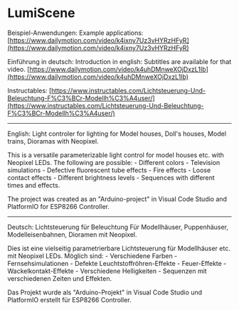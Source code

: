# LumiScene

Beispiel-Anwendungen: 
Example applications:
[https://www.dailymotion.com/video/k4ixny7Uz3vHYRzHFyR](https://www.dailymotion.com/video/k4ixny7Uz3vHYRzHFyR)

Einführung in deutsch:
Introduction in english: Subtitles are available for that video.
[https://www.dailymotion.com/video/k4uhDMnweXOjDxzL1Ib﻿](https://www.dailymotion.com/video/k4uhDMnweXOjDxzL1Ib)

Instructables:
[https://www.instructables.com/Lichtsteuerung-Und-Beleuchtung-F%C3%BCr-Modellh%C3%A4user/](https://www.instructables.com/Lichtsteuerung-Und-Beleuchtung-F%C3%BCr-Modellh%C3%A4user/)

_________________________________________________________________________________________________

English:
Light controler for lighting for Model houses, Doll's houses, Model trains, Dioramas with Neopixel.

This is a versatile parameterizable light control for model houses etc. with Neopixel LEDs.
The following are possible: - Different colors - Television simulations - Defective fluorescent tube effects - Fire effects - Loose contact effects - Different brightness levels - Sequences with different times and effects.

The project was created as an "Arduino-project" in Visual Code Studio and PlatformIO for ESP8266 Controller.
_________________________________________________________________________________________________

Deutsch:
Lichtsteuerung für Beleuchtung Für Modellhäuser, Puppenhäuser, Modelleisenbahnen, Dioramen mit Neopixel.

Dies ist eine vielseitig parametrierbare Lichtsteuerung für Modellhäuser etc. mit Neopixel LEDs.
Möglich sind: - Verschiedene Farben - Fernsehsimulationen - Defekte Leuchtstoffröhren-Effekte - Feuer-Effekte - Wackelkontakt-Effekte - Verschiedene Helligkeiten - Sequenzen mit verschiedenen Zeiten und Effekten.

Das Projekt wurde als "Arduino-Projekt" in Visual Code Studio und PlatformIO erstellt für ESP8266 Controller.
